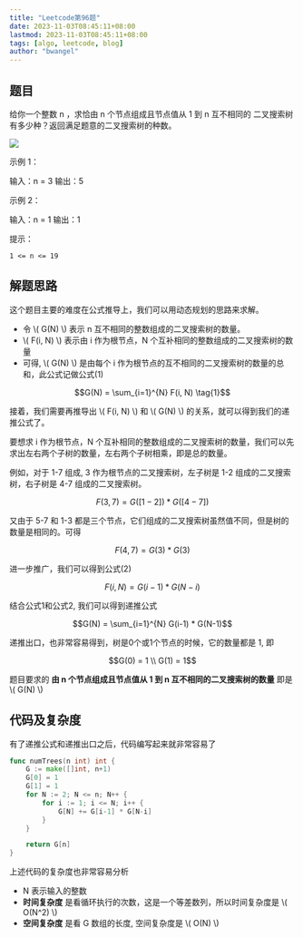 ```yaml
---
title: "Leetcode第96题"
date: 2023-11-03T08:45:11+08:00
lastmod: 2023-11-03T08:45:11+08:00
tags: [algo, leetcode, blog]
author: "bwangel"
---
```


## 题目

给你一个整数 n ，求恰由 n 个节点组成且节点值从 1 到 n 互不相同的 二叉搜索树 有多少种？返回满足题意的二叉搜索树的种数。

![](https://passage-1253400711.cos.ap-beijing.myqcloud.com/2023-11-03-084706.png)

示例 1：

输入：n = 3
输出：5

示例 2：

输入：n = 1
输出：1

提示：

    1 <= n <= 19

## 解题思路

这个题目主要的难度在公式推导上，我们可以用动态规划的思路来求解。

- 令 \\( G(N) \\) 表示 n 互不相同的整数组成的二叉搜索树的数量。
- \\( F(i, N) \\) 表示由 i 作为根节点，N 个互补相同的整数组成的二叉搜索树的数量
- 可得, \\( G(N) \\) 是由每个 i 作为根节点的互不相同的二叉搜索树的数量的总和，此公式记做公式(1)

```math
G(N) = \sum_{i=1}^{N} F(i, N) \tag{1}
```

接着，我们需要再推导出 \\( F(i, N) \\) 和 \\( G(N) \\) 的关系，就可以得到我们的递推公式了。

要想求 i 作为根节点，N 个互补相同的整数组成的二叉搜索树的数量，我们可以先求出左右两个子树的数量，左右两个子树相乘，即是总的数量。

例如，对于 1-7 组成, 3 作为根节点的二叉搜索树，左子树是 1-2 组成的二叉搜索树，右子树是 4-7 组成的二叉搜索树。

```math
F(3, 7) =  G([1-2]) * G([4-7])
```

又由于 5-7 和 1-3 都是三个节点，它们组成的二叉搜索树虽然值不同，但是树的数量是相同的。可得

```math
F(4, 7) = G(3) * G(3)
```

进一步推广，我们可以得到公式(2)

```math
F(i, N) = G(i-1) * G(N-i) \tag{2}
```

结合公式1和公式2, 我们可以得到递推公式

```math
G(N) = \sum_{i=1}^{N} G(i-1) * G(N-1)
```

递推出口，也非常容易得到，树是0个或1个节点的时候，它的数量都是 1, 即

```math
G(0) = 1

\\

G(1) = 1
```

题目要求的 __由 n 个节点组成且节点值从 1 到 n 互不相同的二叉搜索树的数量__ 即是 \\( G(N) \\)

## 代码及复杂度

有了递推公式和递推出口之后，代码编写起来就非常容易了

```go
func numTrees(n int) int {
	G := make([]int, n+1)
	G[0] = 1
	G[1] = 1
	for N := 2; N <= n; N++ {
		for i := 1; i <= N; i++ {
			G[N] += G[i-1] * G[N-i]
		}
	}

	return G[n]
}
```

上述代码的复杂度也非常容易分析

- N 表示输入的整数
- __时间复杂度__ 是看循环执行的次数，这是一个等差数列，所以时间复杂度是 \\( O(N^2) \\)
- __空间复杂度__ 是看 G 数组的长度, 空间复杂度是 \\( O(N) \\)
